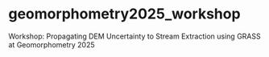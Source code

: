 # geomorphometry2025_workshop
Workshop: Propagating DEM Uncertainty to Stream Extraction using GRASS at Geomorphometry 2025
